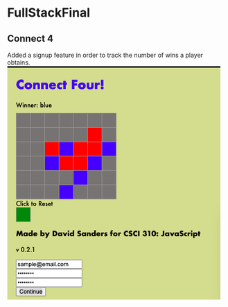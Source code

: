 # FullStackFinal

## Connect 4
Added a signup feature in order to track the number of wins a player obtains.
![alt text](testing/Signup.png)